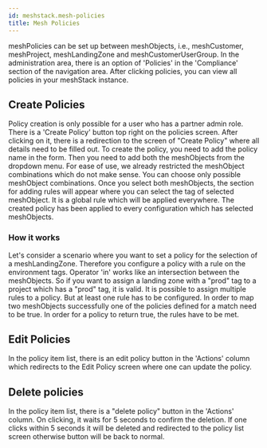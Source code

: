```yaml
---
id: meshstack.mesh-policies
title: Mesh Policies
---
```


meshPolicies can be set up between meshObjects, i.e., meshCustomer, meshProject, meshLandingZone and
meshCustomerUserGroup. In the administration area, there is an option of 'Policies' in the 'Compliance' section of the
navigation area. After clicking policies, you can view all policies in your meshStack instance.

## Create Policies

Policy creation is only possible for a user who has a partner admin role. There is a 'Create Policy' button top
right on the policies screen. After clicking on it, there is a redirection to the screen of "Create Policy" where all
details need to be filled out. To create the policy, you need to add the policy name in the form. Then you need to add
both the meshObjects from the dropdown menu. For ease of use, we already restricted the meshObject combinations which
do not make sense. You can choose only possible meshObject combinations. Once you select both meshObjects, the section
for adding rules will appear where you can select the tag of selected meshObject. It is a global rule which will be
applied everywhere. The created policy has been applied to every configuration which has selected meshObjects.

### How it works

Let's consider a scenario where you want to set a policy for the selection of a meshLandingZone. Therefore you configure
a policy with a rule on the environment tags. Operator 'in' works like an intersection between the meshObjects. So if
you want to assign a landing zone with a "prod" tag to a project which has a "prod" tag, it is valid. It is possible to
assign multiple rules to a policy. But at least one rule has to be configured. In order to map two meshObjects
successfully one of the policies defined for a match need to be true. In order for a policy to return true, the rules
have to be met.

## Edit Policies

In the policy item list, there is an edit policy button in the 'Actions' column which redirects to the Edit Policy
screen where one can update the policy.

## Delete policies

In the policy item list, there is a "delete policy" button in the 'Actions' column. On clicking, it waits for 5 seconds
to confirm the deletion. If one clicks within 5 seconds it will be deleted and redirected to the policy list screen
otherwise button will be back to normal.
